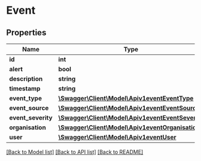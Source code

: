 # Event

## Properties
Name | Type | Description | Notes
------------ | ------------- | ------------- | -------------
**id** | **int** |  | [optional] 
**alert** | **bool** |  | [optional] 
**description** | **string** |  | [optional] 
**timestamp** | **string** |  | [optional] 
**event_type** | [**\Swagger\Client\Model\Apiv1eventEventType**](Apiv1eventEventType.md) |  | [optional] 
**event_source** | [**\Swagger\Client\Model\Apiv1eventEventSource**](Apiv1eventEventSource.md) |  | [optional] 
**event_severity** | [**\Swagger\Client\Model\Apiv1eventEventSeverity**](Apiv1eventEventSeverity.md) |  | [optional] 
**organisation** | [**\Swagger\Client\Model\Apiv1eventOrganisation**](Apiv1eventOrganisation.md) |  | [optional] 
**user** | [**\Swagger\Client\Model\Apiv1eventUser**](Apiv1eventUser.md) |  | [optional] 

[[Back to Model list]](../../README.md#documentation-for-models) [[Back to API list]](../../README.md#documentation-for-api-endpoints) [[Back to README]](../../README.md)


